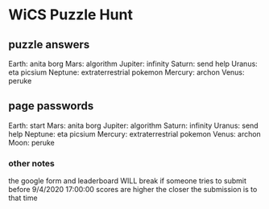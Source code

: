 # WiCS Puzzle Hunt

## puzzle answers
Earth: anita borg
Mars: algorithm
Jupiter: infinity
Saturn: send help
Uranus: eta picsium
Neptune: extraterrestrial pokemon
Mercury: archon
Venus: peruke


## page passwords
Earth: start
Mars: anita borg
Jupiter: algorithm
Saturn: infinity
Uranus: send help
Neptune: eta picsium
Mercury: extraterrestrial pokemon
Venus: archon
Moon: peruke

### other notes
the google form and leaderboard WILL break if someone tries to submit before 9/4/2020 17:00:00
scores are higher the closer the submission is to that time
